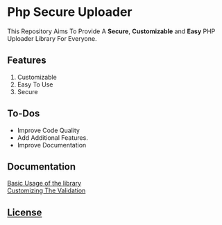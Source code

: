 # Php Secure Uploader
This Repository Aims To Provide A **Secure**, **Customizable** and **Easy** 
PHP Uploader Library For Everyone.

## Features
1. Customizable
2. Easy To Use
3. Secure

## To-Dos
- Improve Code Quality
- Add Additional Features.
- Improve Documentation

## Documentation
[Basic Usage of the library](https://github.com/0xearl/PhpSecureUploader/blob/master/Examples/basic.php)  
[Customizing The Validation](https://github.com/0xearl/PhpSecureUploader/blob/master/Examples/customize.php)  

## [License](https://opensource.org/licenses/MIT)

